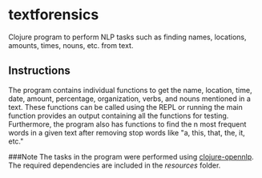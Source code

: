 # textforensics
Clojure program to perform NLP tasks such as finding names, locations, amounts, times, nouns, etc. from text.

## Instructions  
The program contains individual functions to get the name, location, time, date, amount, percentage, organization, verbs, and nouns mentioned in a text. These functions can be called using the REPL or running the main function provides an output containing all the functions for testing. Furthermore, the program also has functions to find the n most frequent words in a given text after removing stop words like "a, this, that, the, it, etc."

###Note
The tasks in the program were performed using [clojure-opennlp](https://github.com/dakrone/clojure-opennlp). The required dependencies are included in the *resources* folder.
